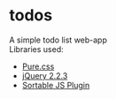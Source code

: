 # todos
A simple todo list web-app  
Libraries used:  
* [Pure.css](http://purecss.io/)
* [jQuery 2.2.3](https://jquery.com/)
* [Sortable JS Plugin](http://rubaxa.github.io/Sortable/)